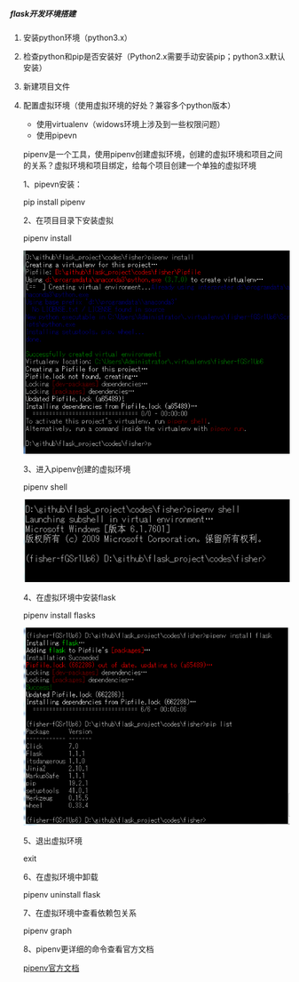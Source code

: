 ##### flask开发环境搭建

1. 安装python环境（python3.x）

2. 检查python和pip是否安装好（Python2.x需要手动安装pip；python3.x默认安装）

3. 新建项目文件

4. 配置虚拟环境（使用虚拟环境的好处？兼容多个python版本）

   - 使用virtualenv（widows环境上涉及到一些权限问题）
   - 使用pipevn

   pipenv是一个工具，使用pipenv创建虚拟环境，创建的虚拟环境和项目之间的关系？虚拟环境和项目绑定，给每个项目创建一个单独的虚拟环境

   1、pipevn安装：

   pip install pipenv

   2、在项目目录下安装虚拟

   pipenv install

   ![](images\pipenv_install.png)

   3、进入pipenv创建的虚拟环境

   pipenv shell

   ![](images\pipenv_shell.png)

   4、在虚拟环境中安装flask

   pipenv install flasks

   ![](images\pipenv_install_flask.png)

   5、退出虚拟环境

   exit

   6、在虚拟环境中卸载

   pipenv uninstall flask

   7、在虚拟环境中查看依赖包关系

   pipenv graph

   8、pipenv更详细的命令查看官方文档

   [pipenv官方文档](https://github.com/pypa/pipenv)

   



